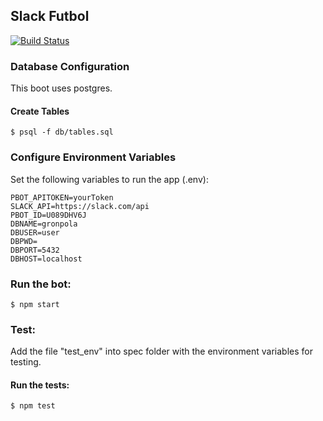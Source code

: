 ## Slack Futbol

[![Build Status](https://travis-ci.org/pola88/slack_futbol.svg)](https://travis-ci.org/pola88/slack_futbol)

### Database Configuration

This boot uses postgres.

#### Create Tables

    $ psql -f db/tables.sql

### Configure Environment Variables

Set the following variables to run the app (.env):

```
PBOT_APITOKEN=yourToken
SLACK_API=https://slack.com/api
PBOT_ID=U089DHV6J
DBNAME=gronpola
DBUSER=user
DBPWD=
DBPORT=5432
DBHOST=localhost
```

### Run the bot:

    $ npm start

### Test:

Add the file "test_env" into spec folder with the environment variables for testing.

#### Run the tests:

    $ npm test
